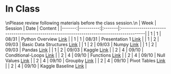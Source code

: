 In Class
============================

\nPlease review following materials before the class session.\n
|   Week |   Session | Date   | Content                                                                                   |
|-------:|----------:|:-------|:------------------------------------------------------------------------------------------|
|      1 |         1 | 08/31  | Python Overview [Link](../notebooks/01-intro-python/01-python-overview)                   |
|      1 |         1 | 08/31  | Presentation 1 [Link](https://drive.google.com/open?id=1_5TGwja9jfGIi5FXMpLL_j5gkVuYC7U5) |
|      1 |         2 | 09/03  | Basic Data Structures [Link](../notebooks/01-intro-python/02-datastructures)              |
|      1 |         2 | 09/03  | Numpy [Link](../notebooks/01-intro-python/03-numpy)                                       |
|      1 |         2 | 09/03  | Pandas [Link](../notebooks/01-intro-python/04-pandas)                                     |
|      1 |         2 | 09/03  | Kaggle  [Link](https://www.kaggle.com/)                                                   |
|      2 |         4 | 09/10  | Conditional-Loops [Link](../notebooks/02-intro-python/01-conditionals-loops)              |
|      2 |         4 | 09/10  | Functions [Link](../notebooks/02-intro-python/02-functions)                               |
|      2 |         4 | 09/10  | Null Values [Link](../notebooks/02-intro-python/03-null-values)                           |
|      2 |         4 | 09/10  | Groupby  [Link](../notebooks/02-intro-python/04-groupby)                                  |
|      2 |         4 | 09/10  | Pivot Tables [Link](../notebooks/02-intro-python/04-pivottable)                           |
|      2 |         4 | 09/10  | Kaggle Baseline [Link](../notebooks/02-intro-python/05-kaggle-baseline)                   |